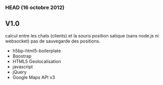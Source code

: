 ### HEAD (16 octobre 2012)

## V1.0
calcul entre les chats (clients) et la souris position satique (sans node.js ni websocket)
pas de sauvegarde des positions.
* h5bp-html5-boilerplate 
* Boostrap
* HTML5 Geolocalisation
* javascript
* jQuery
* Google Maps API v3
